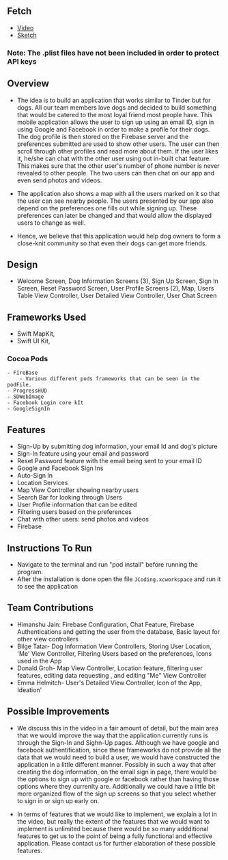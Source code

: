 ## Fetch
- [Video](https://www.youtube.com/watch?v=FzUO4GXeDh0)
- [Sketch](https://drive.google.com/file/d/1jfHRJpVwT6Gruy72wft9Gl0Cb_Lu_FY-/view?usp=sharing)

### Note: The .plist files have not been included in order to protect API keys 

## Overview

- The idea is to build an application that works similar to Tinder but for dogs. All our team members love dogs and decided to build something that would be catered to the most loyal friend most people have. This mobile application allows the user to sign up using an email ID, sign in using Google and Facebook in order to make a profile for their dogs. The dog profile is then stored on the Firebase server and the preferences submitted are used to show other users. The user can then scroll through other profiles and read more about them. If the user likes it, he/she can chat with the other user using out in-built chat feature. This makes sure that the other user's number of phone number is never revealed to other people. The two users can then chat on our app and even send photos and videos.

- The application also shows a map with all the users marked on it so that the user can see nearby people. The users presented by our app also depend on the preferences one fills out while signing up. These preferences can later be changed and that would allow the displayed users to change as well.

- Hence, we believe that this application would help dog owners to form a close-knit community so that even their dogs can get more friends.

## Design

- Welcome Screen, Dog Information Screens (3), Sign Up Screen, Sign In Screen, Reset Password Screen, User Profile Screens (2),
  Map, Users Table View Controller, User Detailed View Controller, User Chat Screen
  
## Frameworks Used
- Swift MapKit, 
- Swift UI Kit, 
### Cocoa Pods
    - FireBase
        - Various different pods frameworks that can be seen in the podFile. 
    - ProgressHUD
    - SDWebImage
    - Facebook Login core kIt
    - GoogleSignIn

## Features

- Sign-Up by submitting dog information, your email Id and dog's picture
- Sign-In feature using your email and password
- Reset Password feature with the email being sent to your email ID
- Google and Facebook Sign Ins
- Auto-Sign In
- Location Services
- Map View Controller showing nearby users
- Search Bar for looking through Users
- User Profile information that can be edited
- Filtering users based on the preferences
- Chat with other users: send photos and videos
- Firebase

## Instructions To Run

- Navigate to the terminal and run "pod install" before running the program.
- After the installation is done open the file `JCoding.xcworkspace` and run it to see the application

## Team Contributions
  - Himanshu Jain: Firebase Configuration, Chat Feature, Firebase Authentications and getting the user from the database, Basic layout for other view controllers
  - Bilge Tatar- Dog Information View Controllers, Storing User Location, 'Me' View Controller, Filtering Users based on the preferences, Icons used in the App
  - Donald Groh- Map View Controller, Location feature, filtering user features, editing data requesting , and editing "Me" View Controller
  - Emma Helmitch- User's Detailed View Controller, Icon of the App, Ideation'
  
  ## Possible Improvements
  - We discuss this in the video in a fair amount of detail, but the main area that we would improve the way that the application currently runs is through the Sign-In and Sighn-Up pages. Although we have google and facebook authentification, since these frameworks do not provide all the data that we would need to build a user, we would have constructed the application in a little different manner. Possibly in such a way that after creating the dog information, on the email sign in page, there would be the options to sign up with google or facebook rather than having those options where they currenlty are. Additionally we could have a little bit more organized flow of the sign up screens so that you select whether to sign in or sign up early on. 
  
  - In terms of features that we would like to implement, we explain a lot in the video, but really the extent of the features that we would want to implement is unlimited because there would be so many addditional features to get us to the point of being a fully functional and effective application. Please contact us for further elaboration of these possible features. 
